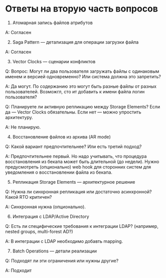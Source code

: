 # Ответы на вторую часть вопросов

1. Атомарная запись файлов атрибутов

A: Согласен

2. Saga Pattern — детализация для операции загрузки файла

A: Согласен

3. Vector Clocks — сценарии конфликтов

Q: Вопрос: Могут ли два пользователя загружать файлы с одинаковым именем и версией одновременно? Или система должна это запретить? 

A: Да могут. По содержанию это могут быть разные файлы от разных пользователей. Возможгл, сто ит добавить к имени файла логин пользователя?

Q: Планируете ли активную репликацию между Storage Elements? Если да — Vector Clocks обязательны. Если нет — можно упростить архитектуру.

A: Не планирую.

4. Восстановление файлов из архива (AR mode)

Q: Какой вариант предпочтительнее? Или есть третий подход?

A: Предпочтительнее первый. Но надо учитывать, что процедура восстановления из бекапа может быть длительной (до недели). Нужно предусмотреть (опционально) web hook для сторонних систем для уведомления о восстановлении файла из бекапа.

5. Репликация Storage Elements — архитектурное решение

Q: Нужна ли синхронная репликация или достаточно асинхронной? Какой RTO критичен?

A: Синхронная нужна (опционально).

6. Интеграция с LDAP/Active Directory

Q: Есть ли специфические требования к интеграции LDAP? (например, nested groups, multi-forest AD?)

A: В интеграции с LDAP необходимо добавть mapping.

7. Batch Operations — детали реализации

Q: Подходят ли эти ограничения или нужны другие?

A: Подходит


